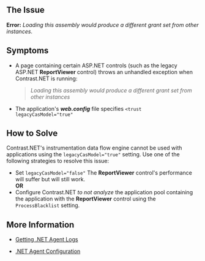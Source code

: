 <!--
title: "Loading Assembly Error"
description: "Troubleshooting guide for .NET agent issues"
tags: "microsoft troubleshoot assembly loading agent .Net"
-->

## The Issue

**Error:** *Loading this assembly would produce a different grant set from other instances*.

## Symptoms

* A page containing certain ASP.NET controls (such as the legacy ASP.NET **ReportViewer** control) throws an unhandled exception when Contrast.NET is running: 

    > *Loading this assembly would produce a different grant set from other instances*

* The application's ***web.config*** file specifies ```<trust legacyCasModel="true"```

## How to Solve

Contrast.NET's instrumentation data flow engine cannot be used with applications using the ```legacyCasModel="true"``` setting. Use one of the following strategies to resolve this issue:

* Set ```legacyCasModel="false"``` The **ReportViewer** control's performance will suffer but will still work. 
<br> **OR** </br>
* Configure Contrast.NET *to not analyze* the application pool containing the application with the **ReportViewer** control using the ```ProcessBlacklist``` setting.


## More Information

* [Getting .NET Agent Logs](troubleshooting-net.html#net-logs)

* [.NET Agent Configuration](installation-netconfig.html)


